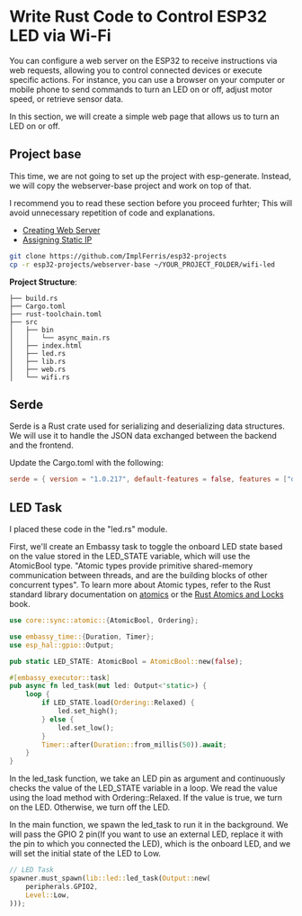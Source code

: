 # Write Rust Code to Control ESP32 LED via Wi-Fi

You can configure a web server on the ESP32 to receive instructions via web requests, allowing you to control connected devices or execute specific actions. For instance, you can use a browser on your computer or mobile phone to send commands to turn an LED on or off, adjust motor speed, or retrieve sensor data.

In this section, we will create a simple web page that allows us to turn an LED on or off.

## Project base
This time, we are not going to set up the project with esp-generate. Instead, we will copy the webserver-base project and work on top of that. 

I recommend you to read these section before you proceed furhter; This will avoid unnecessary repetition of code and explanations.
- [Creating Web Server](../web-server/index.md) 
- [Assigning Static IP](../static-ip.md)
 

```sh
git clone https://github.com/ImplFerris/esp32-projects
cp -r esp32-projects/webserver-base ~/YOUR_PROJECT_FOLDER/wifi-led
```

**Project Structure**:

```
├── build.rs
├── Cargo.toml
├── rust-toolchain.toml
├── src
│   ├── bin
│   │   └── async_main.rs
│   ├── index.html
│   ├── led.rs
│   ├── lib.rs
│   ├── web.rs
│   └── wifi.rs
```

## Serde 
Serde is a Rust crate used for serializing and deserializing data structures. We will use it to handle the JSON data exchanged between the backend and the frontend.

Update the Cargo.toml with the following:
```toml
serde = { version = "1.0.217", default-features = false, features = ["derive"] }
```

## LED Task 

I placed these code in the "led.rs" module. 

First, we'll create an Embassy task to toggle the onboard LED state based on the value stored in the LED_STATE variable, which will use the AtomicBool type. "Atomic types provide primitive shared-memory communication between threads, and are the building blocks of other concurrent types".  To learn more about Atomic types, refer to the Rust standard library documentation on [atomics](https://doc.rust-lang.org/beta/core/sync/atomic/index.html) or the [Rust Atomics and Locks](https://marabos.nl/atomics/) book.

```rust
use core::sync::atomic::{AtomicBool, Ordering};

use embassy_time::{Duration, Timer};
use esp_hal::gpio::Output;

pub static LED_STATE: AtomicBool = AtomicBool::new(false);

#[embassy_executor::task]
pub async fn led_task(mut led: Output<'static>) {
    loop {
        if LED_STATE.load(Ordering::Relaxed) {
            led.set_high();
        } else {
            led.set_low();
        }
        Timer::after(Duration::from_millis(50)).await;
    }
}
```

In the led_task function, we take an LED pin as argument and continuously checks the value of the LED_STATE variable in a loop. We read the value using the load method with Ordering::Relaxed. If the value is true, we turn on the LED. Otherwise, we turn off the LED.

In the main function, we spawn the led_task to run it in the background. We will pass the GPIO 2 pin(If you want to use an external LED, replace it with the pin to which you connected the LED), which is the onboard LED, and we will set the initial state of the LED to Low.

```rust
// LED Task
spawner.must_spawn(lib::led::led_task(Output::new(
    peripherals.GPIO2,
    Level::Low,
)));
```
















